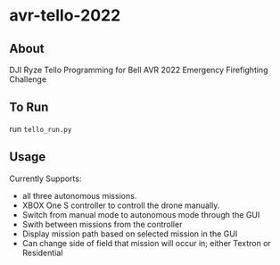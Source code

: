 # avr-tello-2022

## About
DJI Ryze Tello Programming for Bell AVR 2022 Emergency Firefighting Challenge

## To Run
run `tello_run.py`

## Usage

Currently Supports:
- all three autonomous missions. 
- XBOX One S controller to controll the drone manually. 
- Switch from manual mode to autonomous mode through the GUI
- Swith between missions from the controller
- Display mission path based on selected mission in the GUI
- Can change side of field that mission will occur in; either Textron or Residential
